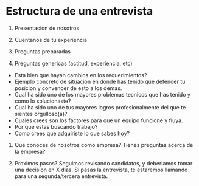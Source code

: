 # Estructura de una entrevista

1. Presentacion de nosotros

1. Cuentanos de tu experiencia

1. Preguntas preparadas


1. Preguntas genericas (actitud, experiencia, etc)

- Esta bien que hayan cambios en los requerimientos?
- Ejemplo concreto de situacion en donde has tenido que defender tu posicion y convencer de esto a los demas.
- Cual ha sido uno de los mayores problemas tecnicos que has tenido y como lo solucionaste?
- Cual ha sido uno de tus mayores logros profesionalmente del que te sientes orgulloso(a)?
- Cuales crees son los factores para que un equipo funcione y fluya.
- Por que estas buscando trabajo?
- Como crees que adquiriste lo que sabes hoy?

1. Que conoces de nosotros como empresa? Tienes preguntas acerca de la empresa?

1. Proximos pasos?
Seguimos revisando candidatos, y deberiamos tomar una decision en X dias.
Si pasas la entrevista, te estaremos llamando para una segunda/tercera entrevista.
